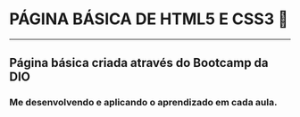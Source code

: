 # PÁGINA BÁSICA DE HTML5 E CSS3 🤩 #
---
## Página básica criada através do Bootcamp da DIO ##
### Me desenvolvendo e aplicando o aprendizado em cada aula. ###
